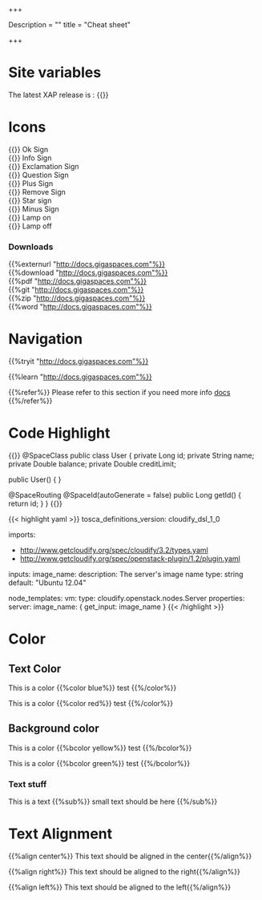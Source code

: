 +++

Description = ""
title = "Cheat sheet"

+++



 



# Site variables

 
The latest XAP release is : {{<latestxaprelease>}}


# Icons

{{<oksign>}} Ok Sign<br>
{{<infosign>}} Info Sign<br>
{{<exclamation>}} Exclamation Sign<br>
{{<question>}} Question Sign<br>
{{<plus>}} Plus Sign<br>
{{<remove>}} Remove Sign<br>
{{<star>}} Star sign<br>
{{<minus>}} Minus Sign<br>
{{<lampon>}} Lamp on<br>
{{<lampoff>}} Lamp off<br>


### Downloads

{{%externurl  "http://docs.gigaspaces.com"%}}<br>
{{%download  "http://docs.gigaspaces.com"%}}<br>
{{%pdf  "http://docs.gigaspaces.com"%}}<br>
{{%git  "http://docs.gigaspaces.com"%}}<br>
{{%zip  "http://docs.gigaspaces.com"%}}<br>
{{%word "http://docs.gigaspaces.com"%}}



# Navigation

{{%tryit "http://docs.gigaspaces.com"%}}

{{%learn "http://docs.gigaspaces.com"%}}

{{%refer%}} Please refer to this section if you need more info [docs](http://docs.gigaspaces.com) {{%/refer%}}


# Code Highlight

{{<highlight java>}}
@SpaceClass
public class User {
  private Long id;
  private String name;
  private Double balance;
  private Double creditLimit;
 
  public User() {
  }

  @SpaceRouting
  @SpaceId(autoGenerate = false)
  public Long getId() {
	return id;
  }
}
{{</highlight>}}

 
 {{< highlight  yaml >}}
tosca_definitions_version: cloudify_dsl_1_0

imports:
  - http://www.getcloudify.org/spec/cloudify/3.2/types.yaml
  - http://www.getcloudify.org/spec/openstack-plugin/1.2/plugin.yaml

inputs:
  image_name:
    description: The server's image name
    type: string
    default: "Ubuntu 12.04"

node_templates:
  vm:
    type: cloudify.openstack.nodes.Server
    properties:
      server:
        image_name: { get_input: image_name }
{{< /highlight >}}





 


 
 
 

 


# Color


## Text Color

This is a color {{%color blue%}} test {{%/color%}}

This is a color {{%color red%}} test {{%/color%}}


## Background color

This is a color {{%bcolor yellow%}} test {{%/bcolor%}}

This is a color {{%bcolor green%}} test {{%/bcolor%}}

### Text stuff 


This is a text {{%sub%}} small text should be here {{%/sub%}}


# Text Alignment

{{%align center%}} This text should be aligned in the center{{%/align%}}

{{%align right%}} This text should be aligned to the right{{%/align%}}

{{%align left%}} This text should be aligned to the left{{%/align%}}


 